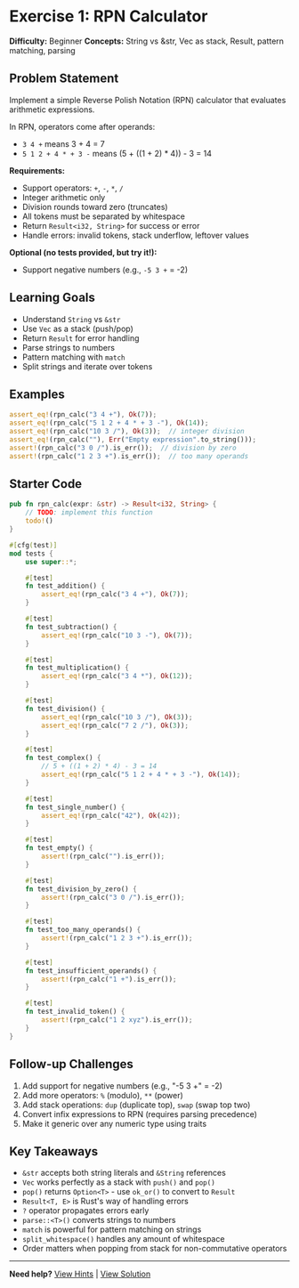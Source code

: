 # Exercise 1: RPN Calculator

**Difficulty:** Beginner
**Concepts:** String vs &str, Vec as stack, Result, pattern matching, parsing

## Problem Statement

Implement a simple Reverse Polish Notation (RPN) calculator that evaluates arithmetic expressions.

In RPN, operators come after operands:
- `3 4 +` means 3 + 4 = 7
- `5 1 2 + 4 * + 3 -` means (5 + ((1 + 2) * 4)) - 3 = 14

**Requirements:**
- Support operators: `+`, `-`, `*`, `/`
- Integer arithmetic only
- Division rounds toward zero (truncates)
- All tokens must be separated by whitespace
- Return `Result<i32, String>` for success or error
- Handle errors: invalid tokens, stack underflow, leftover values

**Optional (no tests provided, but try it!):**
- Support negative numbers (e.g., `-5 3 +` = -2)

## Learning Goals

- Understand `String` vs `&str`
- Use `Vec` as a stack (push/pop)
- Return `Result` for error handling
- Parse strings to numbers
- Pattern matching with `match`
- Split strings and iterate over tokens

## Examples

```rust
assert_eq!(rpn_calc("3 4 +"), Ok(7));
assert_eq!(rpn_calc("5 1 2 + 4 * + 3 -"), Ok(14));
assert_eq!(rpn_calc("10 3 /"), Ok(3));  // integer division
assert_eq!(rpn_calc(""), Err("Empty expression".to_string()));
assert!(rpn_calc("3 0 /").is_err());  // division by zero
assert!(rpn_calc("1 2 3 +").is_err());  // too many operands
```

## Starter Code

```rust
pub fn rpn_calc(expr: &str) -> Result<i32, String> {
    // TODO: implement this function
    todo!()
}

#[cfg(test)]
mod tests {
    use super::*;

    #[test]
    fn test_addition() {
        assert_eq!(rpn_calc("3 4 +"), Ok(7));
    }

    #[test]
    fn test_subtraction() {
        assert_eq!(rpn_calc("10 3 -"), Ok(7));
    }

    #[test]
    fn test_multiplication() {
        assert_eq!(rpn_calc("3 4 *"), Ok(12));
    }

    #[test]
    fn test_division() {
        assert_eq!(rpn_calc("10 3 /"), Ok(3));
        assert_eq!(rpn_calc("7 2 /"), Ok(3));
    }

    #[test]
    fn test_complex() {
        // 5 + ((1 + 2) * 4) - 3 = 14
        assert_eq!(rpn_calc("5 1 2 + 4 * + 3 -"), Ok(14));
    }

    #[test]
    fn test_single_number() {
        assert_eq!(rpn_calc("42"), Ok(42));
    }

    #[test]
    fn test_empty() {
        assert!(rpn_calc("").is_err());
    }

    #[test]
    fn test_division_by_zero() {
        assert!(rpn_calc("3 0 /").is_err());
    }

    #[test]
    fn test_too_many_operands() {
        assert!(rpn_calc("1 2 3 +").is_err());
    }

    #[test]
    fn test_insufficient_operands() {
        assert!(rpn_calc("1 +").is_err());
    }

    #[test]
    fn test_invalid_token() {
        assert!(rpn_calc("1 2 xyz").is_err());
    }
}
```

## Follow-up Challenges

1. Add support for negative numbers (e.g., "-5 3 +" = -2)
2. Add more operators: `%` (modulo), `**` (power)
3. Add stack operations: `dup` (duplicate top), `swap` (swap top two)
4. Convert infix expressions to RPN (requires parsing precedence)
5. Make it generic over any numeric type using traits

## Key Takeaways

- `&str` accepts both string literals and `&String` references
- `Vec` works perfectly as a stack with `push()` and `pop()`
- `pop()` returns `Option<T>` - use `ok_or()` to convert to `Result`
- `Result<T, E>` is Rust's way of handling errors
- `?` operator propagates errors early
- `parse::<T>()` converts strings to numbers
- `match` is powerful for pattern matching on strings
- `split_whitespace()` handles any amount of whitespace
- Order matters when popping from stack for non-commutative operators

---

**Need help?** [View Hints](../../hints/01_rpn_calculator.html) | [View Solution](../../solutions/01_rpn_calculator.html)
